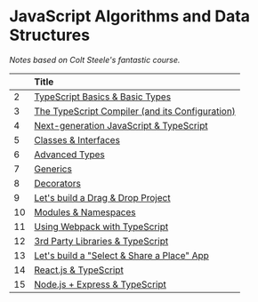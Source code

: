 # JavaScript Algorithms and Data Structures

_Notes based on Colt Steele's fantastic course._

|     | Title                                                                                             |
| :-- | :------------------------------------------------------------------------------------------------ |
| 2   | [ TypeScript Basics & Basic Types ](s02_ts_basics_and_types/README.md)                            |
| 3   | [ The TypeScript Compiler (and its Configuration) ](s03_ts_compiler_and_config/README.md)         |
| 4   | [ Next-generation JavaScript & TypeScript ](s04_next_gen_js_and_ts/README.md)                     |
| 5   | [ Classes & Interfaces ](s05_classes_and_interfaces/README.md)                                    |
| 6   | [ Advanced Types ](s06_advanced_types/README.md)                                                  |
| 7   | [ Generics ](s07_generics/README.md)                                                              |
| 8   | [ Decorators ](s08_decorators/README.md)                                                          |
| 9   | [ Let's build a Drag & Drop Project ](s09_ts_drag_and_drop_project/README.md)                     |
| 10  | [ Modules & Namespaces ](s10_modules_and_namespaces/README.md)                                    |
| 11  | [ Using Webpack with TypeScript ](s11_webpack_and_ts/README.md)                                   |
| 12  | [ 3rd Party Libraries & TypeScript ](s12_3rd_party_lib_and_ts/README.md)                          |
| 13  | [ Let's build a "Select & Share a Place" App ](s13_ts_select_and_share_a_place_project/README.md) |
| 14  | [ React.js & TypeScript ](#)                                                                      |
| 15  | [ Node.js + Express & TypeScript ](#)                                                             |
